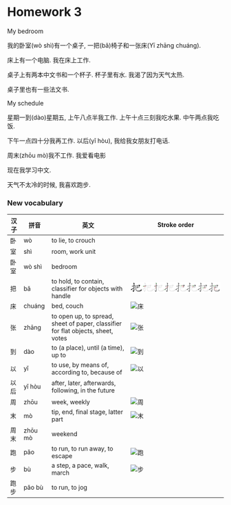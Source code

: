 # Homework 3

My bedroom

我的卧室(wò shì)有一个桌子, 一把(bǎ)椅子和一张床(Yī zhāng chuáng).

床上有一个电脑. 我在床上工作.

桌子上有两本中文书和一个杯子. 杯子里有水. 我渴了因为天气太热.

桌子里也有一些法文书.

My schedule

星期一到(dào)星期五, 上午八点半我工作. 上午十点三刻我吃水果. 中午两点我吃饭.

下午一点四十分我再工作. 以后(yǐ hòu), 我给我女朋友打电话.

周末(zhōu mò)我不工作. 我爱看电影

现在我学习中文.

天气不太冷的时候, 我喜欢跑步.

### New vocabulary

| 汉子 | 拼音    | 英文                                                         | Stroke order                  |
| ---- | ------- | ------------------------------------------------------------ | ----------------------------- |
| 卧   | wò      | to lie, to crouch                                            |                               |
| 室   | shì     | room, work unit                                              |                               |
| 卧室 | wò shì  | bedroom                                                      |                               |
| 把   | bǎ      | to hold, to contain, classifier for objects with handle      | ![把](../Stroke_order\把.png) |
| 床   | chuáng  | bed, couch                                                   | ![床](../Stroke_order\床.png) |
| 张   | zhāng   | to open up, to spread, sheet of paper, classifier for flat objects, sheet, votes | ![张](../Stroke_order\张.png) |
| 到   | dào     | to (a place), until (a time), up to                          | ![到](../Stroke_order\到.png) |
| 以   | yǐ      | to use, by means of, according to, because of                | ![以](../Stroke_order\以.png) |
| 以后 | yǐ hòu  | after, later, afterwards, following, in the future           |                               |
| 周   | zhōu    | week, weekly                                                 | ![周](../Stroke_order\周.png) |
| 末   | mò      | tip, end, final stage, latter part                           | ![末](../Stroke_order\末.png) |
| 周末 | zhōu mò | weekend                                                      |                               |
| 跑   | pǎo     | to run, to run away, to escape                               | ![跑](../Stroke_order\跑.png) |
| 步   | bù      | a step, a pace, walk, march                                  | ![步](../Stroke_order\步.png) |
| 跑步 | pǎo bù  | to run, to jog                                               |                               |

